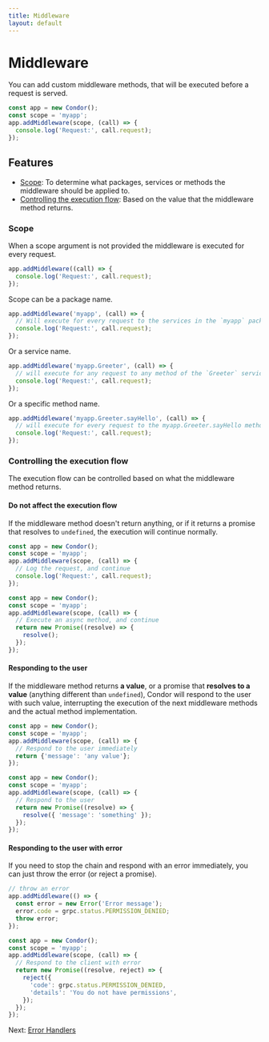 ```yaml
---
title: Middleware
layout: default
---
```


# Middleware

You can add custom middleware methods, that will be executed before a request is served. 

```js
const app = new Condor();
const scope = 'myapp';
app.addMiddleware(scope, (call) => {
  console.log('Request:', call.request);
});
```

## Features

- [Scope](#scope): To determine what packages, services or methods the middleware should be applied to.
- [Controlling the execution flow](#controlling-the-execution-flow): Based on the value that the middleware method returns. 

### Scope

When a scope argument is not provided the middleware is executed for every request.

```js
app.addMiddleware((call) => {
  console.log('Request:', call.request);
});
```

Scope can be a package name. 

```js
app.addMiddleware('myapp', (call) => {
  // Will execute for every request to the services in the `myapp` package.
  console.log('Request:', call.request);
});
```

Or a service name. 

```js
app.addMiddleware('myapp.Greeter', (call) => {
  // will execute for any request to any method of the `Greeter` service of the `myapp` package.
  console.log('Request:', call.request);
});
```

Or a specific method name.

```js
app.addMiddleware('myapp.Greeter.sayHello', (call) => {
  // will execute for every request to the myapp.Greeter.sayHello method.
  console.log('Request:', call.request);
});
```

### Controlling the execution flow

The execution flow can be controlled based on what the middleware method returns.

#### Do not affect the execution flow

If the middleware method doesn't return anything, or if it returns a promise that resolves to `undefined`, the execution will continue normally.

```js
const app = new Condor();
const scope = 'myapp';
app.addMiddleware(scope, (call) => {
  // Log the request, and continue
  console.log('Request:', call.request);
});
```

```js
const app = new Condor();
const scope = 'myapp';
app.addMiddleware(scope, (call) => {
  // Execute an async method, and continue
  return new Promise((resolve) => {
    resolve();
  });
});
```

#### Responding to the user

If the middleware method returns **a value**, or a promise that **resolves to a value** (anything different than `undefined`), Condor will respond to the user with such value, interrupting the execution of the next middleware methods and the actual method implementation.

```js
const app = new Condor();
const scope = 'myapp';
app.addMiddleware(scope, (call) => {
  // Respond to the user immediately
  return {'message': 'any value'};
});
```

```js
const app = new Condor();
const scope = 'myapp';
app.addMiddleware(scope, (call) => {
  // Respond to the user
  return new Promise((resolve) => {
    resolve({ 'message': 'something' });
  });
});
```

#### Responding to the user with error

If you need to stop the chain and respond with an error immediately, you can just throw the error (or reject a promise).

```js
// throw an error
app.addMiddleware(() => {
  const error = new Error('Error message');
  error.code = grpc.status.PERMISSION_DENIED;
  throw error;
});
```

```js
const app = new Condor();
const scope = 'myapp';
app.addMiddleware(scope, (call) => {
  // Respond to the client with error
  return new Promise((resolve, reject) => {
    reject({
      'code': grpc.status.PERMISSION_DENIED,
      'details': 'You do not have permissions',
    });
  });
});
```

Next: [Error Handlers](error-handlers)
